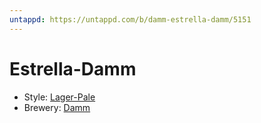 ```yaml
---
untappd: https://untappd.com/b/damm-estrella-damm/5151
---
```


# Estrella-Damm

- Style: [Lager-Pale](Lager-Pale.md)
- Brewery: [Damm](Damm.md)
